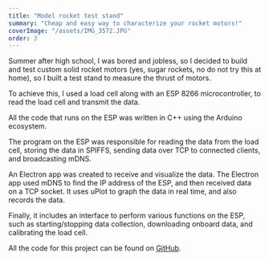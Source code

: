 ```yaml
---
title: "Model rocket test stand"
summary: "Cheap and easy way to characterize your rocket motors!"
coverImage: "/assets/IMG_3572.JPG"
order: 3
---
```


Summer after high school, I was bored and jobless, so I decided to build and test custom solid rocket motors (yes, sugar rockets, no do not try this at home), so I built a test stand to measure the thrust of motors.

To achieve this, I used a load cell along with an ESP 8266 microcontroller, to read the load cell and transmit the data.

All the code that runs on the ESP was written in C++ using the Arduino ecosystem.

The program on the ESP was responsible for reading the data from the load cell, storing the data in SPIFFS, sending data over TCP to connected clients, and broadcasting mDNS.

An Electron app was created to receive and visualize the data. The Electron app used mDNS to find the IP address of the ESP, and then received data on a TCP socket. It uses uPlot to graph the data in real time, and also records the data.

Finally, it includes an interface to perform various functions on the ESP, such as starting/stopping data collection, downloading onboard data, and calibrating the load cell.

All the code for this project can be found on [GitHub](https://github.com/sagarreddypatil/rocket-test-stand).
